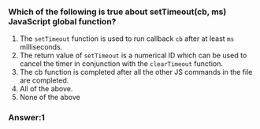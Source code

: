 ### Which of the following is true about setTimeout(cb, ms) JavaScript global function?

1. The `setTimeout` function is used to run callback `cb` after at least `ms` milliseconds.
2. The return value of `setTimeout` is a numerical ID which can be used to cancel the timer in conjunction with the `clearTimeout` function.
3. The cb function is completed after all the other JS commands in the file are completed.
4. All of the above.
5. None of the above

### Answer:1